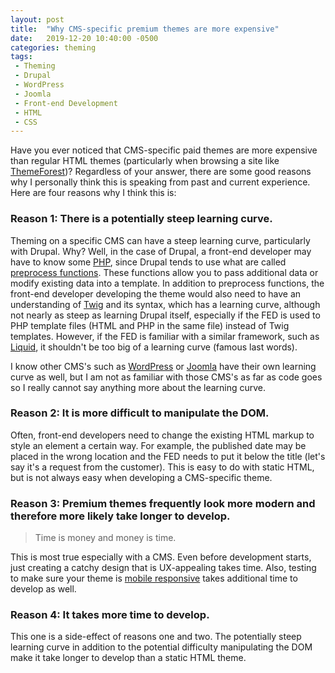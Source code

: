 ```yaml
---
layout: post
title:  "Why CMS-specific premium themes are more expensive"
date:   2019-12-20 10:40:00 -0500
categories: theming
tags:
 - Theming
 - Drupal
 - WordPress
 - Joomla
 - Front-end Development
 - HTML
 - CSS
---
```

Have you ever noticed that CMS-specific paid themes are more expensive than regular
HTML themes (particularly when browsing a site like [ThemeForest](https://themeforest.net/))?
Regardless of your answer, there are some good reasons why I personally
think this is speaking from past and current experience. Here are four reasons why
I think this is:

### Reason 1: There is a potentially steep learning curve.

Theming on a specific CMS can have a steep learning curve, particularly with Drupal. Why?
Well, in the case of Drupal, a front-end developer may have to know some
[PHP](https://en.wikipedia.org/wiki/PHP), since Drupal tends to use what are called
[preprocess functions](https://www.drupal.org/docs/8/theming-drupal-8/modifying-attributes-in-a-theme-file). These functions allow you to pass additional data or modify existing data into a template. In addition
to preprocess functions, the front-end developer developing the theme would also need to have an understanding
of [Twig](https://twig.symfony.com/) and its syntax, which has a learning curve, although not nearly as steep as learning Drupal itself, especially if the FED is used to PHP template files (HTML and PHP in the same file) instead of Twig templates. However, if the FED is familiar with a similar framework, such as
[Liquid](https://shopify.github.io/liquid/), it shouldn't be too big of a learning curve (famous last words).

I know other CMS's such as [WordPress](https://wordpress.org/) or [Joomla](https://www.joomla.org/) have their own learning curve as well, but I am not as familiar with those CMS's as far as code goes so I really cannot say anything more about the learning curve. 

### Reason 2: It is more difficult to manipulate the DOM.

Often, front-end developers need to change the existing HTML markup to style an element a certain way.
For example, the published date may be placed in the wrong location and the FED needs to put it below
the title (let's say it's a request from the customer). This is easy to do with static HTML, but is not
always easy when developing a CMS-specific theme.

### Reason 3: Premium themes frequently look more modern and therefore more likely take longer to develop.

> Time is money and money is time.

This is most true especially with a CMS. Even before development starts, just creating a catchy design
that is UX-appealing takes time. Also, testing to make sure your theme is
[mobile responsive](https://en.wikipedia.org/wiki/Responsive_web_design) takes additional time to develop
as well.

### Reason 4: It takes more time to develop.

This one is a side-effect of reasons one and two. The potentially steep learning curve in addition to the potential difficulty manipulating the DOM make it take longer to develop than a static HTML theme.
